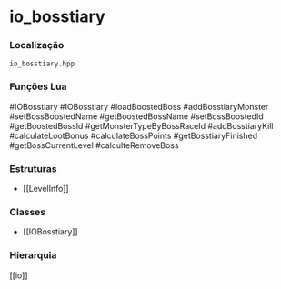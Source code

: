 # io_bosstiary

### Localização
`io_bosstiary.hpp`

### Funções Lua
#IOBosstiary
#IOBosstiary
#loadBoostedBoss
#addBosstiaryMonster
#setBossBoostedName
#getBoostedBossName
#setBossBoostedId
#getBoostedBossId
#getMonsterTypeByBossRaceId
#addBosstiaryKill
#calculateLootBonus
#calculateBossPoints
#getBosstiaryFinished
#getBossCurrentLevel
#calculteRemoveBoss

### Estruturas
- [[LevelInfo]]

### Classes
- [[IOBosstiary]]

### Hierarquia
[[io]]
